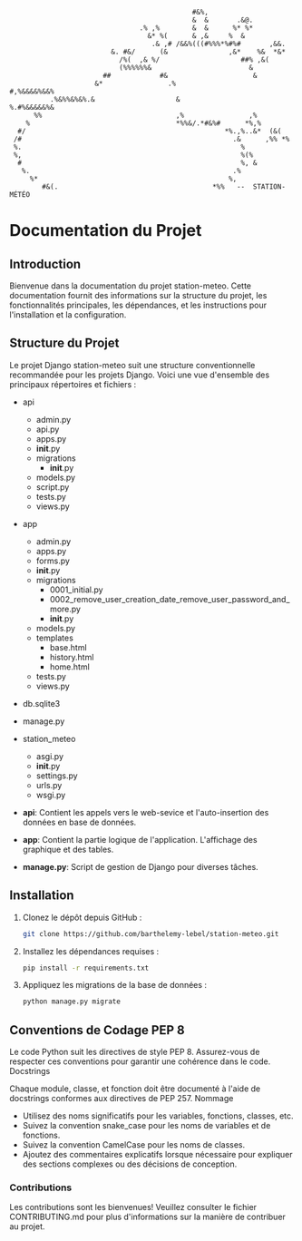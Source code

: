                                                                                 
                                                                                
                                                                                
                                                                                
                                                 #&%,                           
                                                 &  &       .&@.                
                                    .% ,%        &  &      %* %*                
                                      &* %(      & ,&     %  &                  
                                       .& ,# /&&%(((#%%%*%#%#       ,&&.        
                             &. #&/      (&               ,&*    %&  *&*        
                               /%(  ,& %/                    ##% ,&(            
                               (%%%%%%&                        &                
                           ##            #&                     &               
                         &*                .%                   #,%&&&&%&&%     
              .%&%%&%&%.&                    &                  %.#%&&&&&%&     
          %%                                 ,%                ,%               
        %                                    *%%&/.*#&%#      *%,%              
      #/                                                 *%.,%..&*  (&(         
     /#                                                    .&      ,%% *%       
     %.                                                      %                  
     %,                                                      %(%                
      #                                                      %, &               
       %.                                                  .%                   
         %*                                               %,                    
            #&(.                                      *%%   --  STATION-MÉTÉO
# Documentation du Projet

## Introduction

Bienvenue dans la documentation du projet station-meteo. Cette documentation fournit des informations sur la structure du projet, les fonctionnalités principales, les dépendances, et les instructions pour l'installation et la configuration.

## Structure du Projet

Le projet Django station-meteo suit une structure conventionnelle recommandée pour les projets Django. Voici une vue d'ensemble des principaux répertoires et fichiers :

- api
  - admin.py
  - api.py
  - apps.py
  - __init__.py
  - migrations
    - __init__.py
  - models.py
  - script.py
  - tests.py
  - views.py
- app
  - admin.py
  - apps.py
  - forms.py
  - __init__.py
  - migrations
    - 0001_initial.py
    - 0002_remove_user_creation_date_remove_user_password_and_more.py
    - __init__.py
  - models.py
  - templates
    - base.html
    - history.html
    - home.html
  - tests.py
  - views.py
- db.sqlite3
- manage.py
- station_meteo
  - asgi.py
  - __init__.py
  - settings.py
  - urls.py
  - wsgi.py

- **api**: Contient les appels vers le web-sevice et l'auto-insertion des données en base de données.
- **app**: Contient la partie logique de l'application. L'affichage des graphique et des tables.
- **manage.py**: Script de gestion de Django pour diverses tâches.

## Installation

1. Clonez le dépôt depuis GitHub :

   ```bash
   git clone https://github.com/barthelemy-lebel/station-meteo.git
2. Installez les dépendances requises :
    ```bash
    pip install -r requirements.txt
3. Appliquez les migrations de la base de données :
    ```bash
    python manage.py migrate

## Conventions de Codage PEP 8

Le code Python suit les directives de style PEP 8. Assurez-vous de respecter ces conventions pour garantir une cohérence dans le code.
Docstrings

Chaque module, classe, et fonction doit être documenté à l'aide de docstrings conformes aux directives de PEP 257.
Nommage

- Utilisez des noms significatifs pour les variables, fonctions, classes, etc.
- Suivez la convention snake_case pour les noms de variables et de fonctions.
- Suivez la convention CamelCase pour les noms de classes.
- Ajoutez des commentaires explicatifs lorsque nécessaire pour expliquer des sections complexes ou des décisions de conception.

### Contributions
Les contributions sont les bienvenues! Veuillez consulter le fichier CONTRIBUTING.md pour plus d'informations sur la manière de contribuer au projet.
